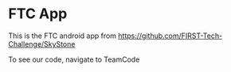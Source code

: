 # FTC App
This is the FTC android app from https://github.com/FIRST-Tech-Challenge/SkyStone

To see our code, navigate to TeamCode
